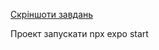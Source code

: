 [Скріншоти завдань](https://github.com/vt231kso/MobileLabsRN2025lab2/tree/master/screenshots)

Проект запускати npx expo start
